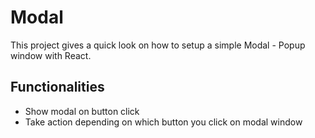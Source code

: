 # Modal

This project gives a quick look on how to setup a simple Modal - Popup window with React.

## Functionalities

- Show modal on button click
- Take action depending on which button you click on modal window
